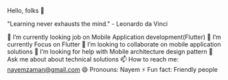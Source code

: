 Hello, folks 👋
  
  "Learning never exhausts the mind." - Leonardo da Vinci
  
🔭 I’m currently looking job on Mobile Application development(Flutter)
🌱 I’m currently Focus on Flutter
👯 I’m looking to collaborate on mobile application solutions
🤔 I’m looking for help with Mobile architecture design pattern
💬 Ask me about about technical solutions
📫 How to reach me: nayemzaman@gmail.com
😄 Pronouns: Nayem
⚡ Fun fact: Friendly people
